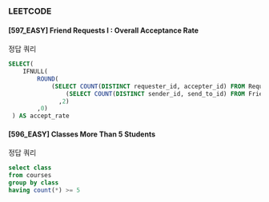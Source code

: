 ### LEETCODE 
#### [597_EASY] Friend Requests I : Overall Acceptance Rate
정답 쿼리
```sql
SELECT(
	IFNULL(
    	ROUND(
        	(SELECT COUNT(DISTINCT requester_id, accepter_id) FROM RequestAccepted)/
                (SELECT COUNT(DISTINCT sender_id, send_to_id) FROM FriendRequest)
              ,2)
        ,0)
 ) AS accept_rate
```

#### [596_EASY] Classes More Than 5 Students
정답 쿼리
```sql
select class
from courses 
group by class
having count(*) >= 5
```
